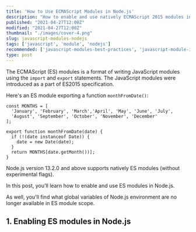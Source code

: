 ```yaml
---
title: 'How to Use ECMAScript Modules in Node.js'
description: "How to enable and use natively ECMAScript 2015 modules in Node.js."
published: "2021-04-27T12:00Z"
modified: "2021-04-27T12:00Z"
thumbnail: "./images/cover-4.png"
slug: javascript-modules-nodejs
tags: ['javascript', 'module', 'nodejs']
recommended: ['javascript-modules-best-practices', 'javascript-module-import-twice']
type: post
---
```


The ECMAScript (ES) modules is a format of writing JavaScript modules using the `import` and `export` statements. The JavaScript modules
were introduced as a part of ES2015 specification.  

Here's an ES module exporting a function `monthFromDate()`:

```javascript{6}
const MONTHS = [
  'January', 'February', 'March','April', 'May', 'June', 'July', 
  'August', 'September', 'October', 'November', 'December'
];

export function monthFromDate(date) {
  if (!(date instanceof Date)) {
    date = new Date(date);
  }
  return MONTHS[date.getMonth())];
}
```

Node.js version 13.2.0 and above supports natively ES modules (without experimental flags). 

In this post, you'll learn how to enable and use ES modules in Node.js. 

As well, you'll find what global variables of Node.js environment are no longer available in ES module scope.  

## 1. Enabling ES modules in Node.js

